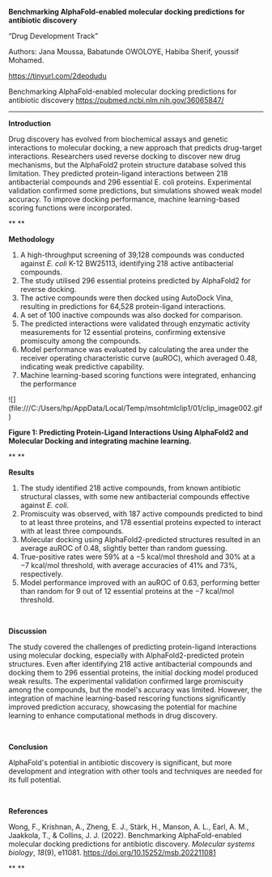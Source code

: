 **Benchmarking AlphaFold-enabled molecular docking predictions for antibiotic discovery**

“Drug Development Track”

Authors: Jana Moussa, Babatunde OWOLOYE, Habiba Sherif, youssif Mohamed.

https://tinyurl.com/2deodudu
 

Benchmarking AlphaFold-enabled molecular docking predictions for antibiotic discovery <https://pubmed.ncbi.nlm.nih.gov/36065847/>

****

**Introduction**

Drug discovery has evolved from biochemical assays and genetic interactions to molecular docking, a new approach that predicts drug-target interactions. Researchers used reverse docking to discover new drug mechanisms, but the AlphaFold2 protein structure database solved this limitation. They predicted protein-ligand interactions between 218 antibacterial compounds and 296 essential E. coli proteins. Experimental validation confirmed some predictions, but simulations showed weak model accuracy. To improve docking performance, machine learning-based scoring functions were incorporated.

** **

**Methodology**

1. A high-throughput screening of 39,128 compounds was conducted against _E. coli_ K-12 BW25113, identifying 218 active antibacterial compounds.&#x20;
2. The study utilised 296 essential proteins predicted by AlphaFold2 for reverse docking.
3. The active compounds were then docked using AutoDock Vina, resulting in predictions for 64,528 protein-ligand interactions.
4. A set of 100 inactive compounds was also docked for comparison.
5. The predicted interactions were validated through enzymatic activity measurements for 12 essential proteins, confirming extensive promiscuity among the compounds.
6. Model performance was evaluated by calculating the area under the receiver operating characteristic curve (auROC), which averaged 0.48, indicating weak predictive capability.
7. Machine learning-based scoring functions were integrated, enhancing the performance

<!--[if gte vml 1]><v:shapetype id="_x0000_t75"
 coordsize="21600,21600" o:spt="75" o:preferrelative="t" path="m@4@5l@4@11@9@11@9@5xe"
 filled="f" stroked="f">
 <v:stroke joinstyle="miter"/>
 <v:formulas>
  <v:f eqn="if lineDrawn pixelLineWidth 0"/>
  <v:f eqn="sum @0 1 0"/>
  <v:f eqn="sum 0 0 @1"/>
  <v:f eqn="prod @2 1 2"/>
  <v:f eqn="prod @3 21600 pixelWidth"/>
  <v:f eqn="prod @3 21600 pixelHeight"/>
  <v:f eqn="sum @0 0 1"/>
  <v:f eqn="prod @6 1 2"/>
  <v:f eqn="prod @7 21600 pixelWidth"/>
  <v:f eqn="sum @8 21600 0"/>
  <v:f eqn="prod @7 21600 pixelHeight"/>
  <v:f eqn="sum @10 21600 0"/>
 </v:formulas>
 <v:path o:extrusionok="f" gradientshapeok="t" o:connecttype="rect"/>
 <o:lock v:ext="edit" aspectratio="t"/>
</v:shapetype><v:shape id="image1.png" o:spid="_x0000_i1025" type="#_x0000_t75"
 style='width:451.5pt;height:315.75pt;visibility:visible;mso-wrap-style:square'>
 <v:imagedata src="file:///C:\Users\hp\AppData\Local\Temp\msohtmlclip1\01\clip_image001.png"
  o:title=""/>
</v:shape><![endif]--><!--[if !vml]-->![](file:///C:/Users/hp/AppData/Local/Temp/msohtmlclip1/01/clip_image002.gif)<!--[endif]-->

**Figure 1: Predicting Protein-Ligand Interactions Using AlphaFold2 and Molecular Docking and integrating machine learning.**

** **

**Results**

1. The study identified 218 active compounds, from known antibiotic structural classes, with some new antibacterial compounds effective against _E. coli_.
2. Promiscuity was observed, with 187 active compounds predicted to bind to at least three proteins, and 178 essential proteins expected to interact with at least three compounds.
3. Molecular docking using AlphaFold2-predicted structures resulted in an average auROC of 0.48, slightly better than random guessing.
4. True-positive rates were 59% at a −5 kcal/mol threshold and 30% at a −7 kcal/mol threshold, with average accuracies of 41% and 73%, respectively.
5. Model performance improved with an auROC of 0.63, performing better than random for 9 out of 12 essential proteins at the −7 kcal/mol threshold.

 

**Discussion**

The study covered the challenges of predicting protein-ligand interactions using molecular docking, especially with AlphaFold2-predicted protein structures. Even after identifying 218 active antibacterial compounds and docking them to 296 essential proteins, the initial docking model produced weak results. The experimental validation confirmed large promiscuity among the compounds, but the model's accuracy was limited. However, the integration of machine learning-based rescoring functions significantly improved prediction accuracy, showcasing the potential for machine learning to enhance computational methods in drug discovery.

 

**Conclusion**

AlphaFold's potential in antibiotic discovery is significant, but more development and integration with other tools and techniques are needed for its full potential.

 

**References**

Wong, F., Krishnan, A., Zheng, E. J., Stärk, H., Manson, A. L., Earl, A. M., Jaakkola, T., & Collins, J. J. (2022). Benchmarking AlphaFold-enabled molecular docking predictions for antibiotic discovery. _Molecular systems biology_, _18_(9), e11081. <https://doi.org/10.15252/msb.202211081>&#x20;

** **
